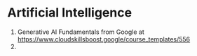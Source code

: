 # Artificial Intelligence

1. Generative AI Fundamentals from Google at https://www.cloudskillsboost.google/course_templates/556
2. 
